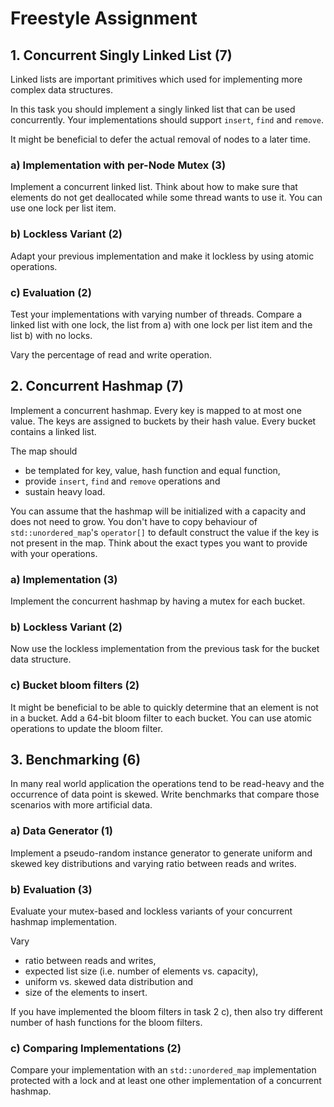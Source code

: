 # Freestyle Assignment

## 1. Concurrent Singly Linked List (7)

Linked lists are important primitives which used for implementing more complex
data structures.

In this task you should implement a singly linked list that can be used
concurrently. Your implementations should support `insert`, `find` and `remove`.

It might be beneficial to defer the actual removal of nodes to a later time.

### a) Implementation with per-Node Mutex (3)

Implement a concurrent linked list. Think about how to make sure that elements
do not get deallocated while some thread wants to use it. You can use one lock
per list item.

### b) Lockless Variant (2)

Adapt your previous implementation and make it lockless by using atomic
operations.

### c) Evaluation (2)

Test your implementations with varying number of threads. Compare a linked list
with one lock, the list from a) with one lock per list item and the list b)
with no locks.

Vary the percentage of read and write operation.

## 2. Concurrent Hashmap (7)

Implement a concurrent hashmap. Every key is mapped to at most one value. The
keys are assigned to buckets by their hash value. Every bucket contains a
linked list.

The map should

+ be templated for key, value, hash function and equal function,
+ provide `insert`, `find` and `remove` operations and
+ sustain heavy load.

You can assume that the hashmap will be initialized with a capacity and does
not need to grow. You don't have to copy behaviour of `std::unordered_map`'s
`operator[]` to default construct the value if the key is not present in the
map. Think about the exact types you want to provide with your operations.

### a) Implementation (3)

Implement the concurrent hashmap by having a mutex for each bucket.

### b) Lockless Variant (2)

Now use the lockless implementation from the previous task for the bucket
data structure.

### c) Bucket bloom filters (2)

It might be beneficial to be able to quickly determine that an element is not
in a bucket. Add a 64-bit bloom filter to each bucket. You can use atomic
operations to update the bloom filter.

## 3. Benchmarking (6)

In many real world application the operations tend to be read-heavy and the
occurrence of data point is skewed. Write benchmarks that compare those
scenarios with more artificial data.

### a) Data Generator (1)

Implement a pseudo-random instance generator to generate uniform and skewed
key distributions and varying ratio between reads and writes.

### b) Evaluation (3)

Evaluate your mutex-based and lockless variants of your concurrent hashmap
implementation.

Vary

+ ratio between reads and writes,
+ expected list size (i.e. number of elements vs. capacity),
+ uniform vs. skewed data distribution and
+ size of the elements to insert.

If you have implemented the bloom filters in task 2 c), then also try
different number of hash functions for the bloom filters.

### c) Comparing Implementations (2)

Compare your implementation with an `std::unordered_map` implementation
protected with a lock and at least one other implementation of a concurrent
hashmap.
